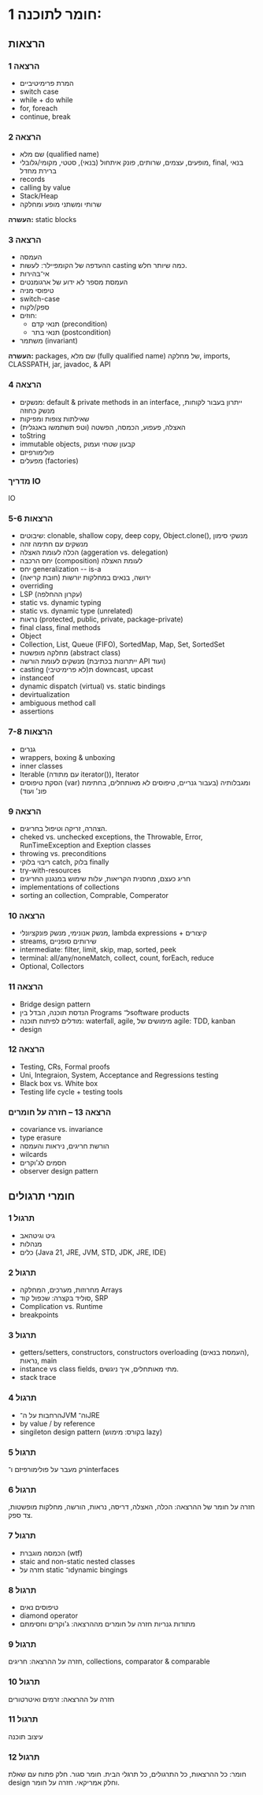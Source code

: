 # חומר לתוכנה 1:
## הרצאות
### הרצאה 1
- המרת פרימיטיביים
- switch case
- while + do while
- for, foreach
- continue, break
### הרצאה 2
- שם מלא (qualified name)
- מופעים, עצמים, שרותים, פונק איתחול (בנאי), סטטי, מקומי/גלובלי, final, בנאי ברירת מחדל
- records
- calling by value
- Stack/Heap
- שרותי ומשתני מופע ומחלקה

**העשרה:** static blocks

### הרצאה 3
- העמסה
- ההעדפה של הקומפיילר: לעשות casting כמה שיותר חלש.
- אי־בהירות
- העמסת מספר לא ידוע של ארגומנטים
- טיפוסי מניה
- switch-case
- ספק/לקוח
- חוזים:
  * תנאי קדם (precondition)
  * תנאי בתר (postcondition)
- משתמר (invariant)

**העשרה:** packages, שם מלא (fully qualified name) של מחלקה, imports, CLASSPATH, jar, javadoc, & API

### הרצאה 4
- מנשקים: default & private methods in an interface, ייתרון בעבור לקוחות, מנשק כחוזה
- שאילתות צופות ומפיקות
- האצלה, פעפוע, הכמסה, הפשטה (וטפ תשתמשו באנגלית)
- toString
- immutable objects, קבעון שטחי ועמוק
- פולימורפיזם
- מפעלים (factories)

### מדריך IO
IO

### הרצאות 5-6
- שיבוטים: clonable, shallow copy, deep copy, Object.clone(), מנשקי סימון
- מנשקים עם חתימה זהה
- הכלה לעומת האצלה (aggeration vs. delegation)
- יחס הרכבה (composition) לעומת האצלה
- יחס generalization -- is-a
- ירושה, בנאים במחלקות יורשות (חובת קריאה)
- overriding
- LSP (עקרון ההחלפה)
- static vs. dynamic typing
- static vs. dynamic type (unrelated)
- נראות (protected, public, private, package-private)
- final class, final methods
- Object
- Collection, List, Queue (FIFO), SortedMap, Map, Set, SortedSet
- מחלקה מופשטת (abstract class)
- מנשקים לעומת הורשה (ייתרונות בכתיבת API ועוד)
- casting (לא פרימיטיבי)ת downcast, upcast
- instanceof
- dynamic dispatch (virtual) vs. static bindings
- devirtualization
- ambiguous method call
- assertions

### הרצאות 7-8
- גנרים
- wrappers, boxing & unboxing
- inner classes
- Iterable (עם מתודה iterator()), Iterator
- הסקת טיפוסים (var) ומגבלותיה (בעבור גנריים, טיפוסים לא מאותחלים, בחתימת פונ' ועוד)

### הרצאה 9
- הצהרה, זריקה וטיפול בחריגים.
- cheked vs. unchecked exceptions, the Throwable, Error, RunTimeException and Exeption classes
- throwing vs. preconditions
- ריבוי בלוקי catch, בלוק finally
- try-with-resources
- חריג כעצם, מחסנית הקריאות, עלות שימוש במנגנון החריגים
- implementations of collections
- sorting an collection, Comprable, Comperator

### הרצאה 10
- מנשק אנונימי, מנשק פונקציונלי, lambda expressions + קיצורים
- streams, שירותים סופניים
- intermediate: filter, limit, skip, map, sorted, peek
- terminal: all/any/noneMatch, collect, count, forEach, reduce
- Optional, Collectors

### הרצאה 11
- Bridge design pattern
- הנדסת תוכנה, הבדל בין Programs ל־software products
- מודלים לפיתוח תוכנה: waterfall, agile, מימושים של agile: TDD, kanban
- design

### הרצאה 12
- Testing, CRs, Formal proofs
- Uni, Integraion, System, Acceptance and Regressions testing
- Black box vs. White box
- Testing life cycle + testing tools

### הרצאה 13 – חזרה על חומרים
- covariance vs. invariance
- type erasure
- הורשת חריגים, ניראות והעמסה
- wilcards
- חסמים לג'וקרים
- observer design pattern

## חומרי תרגולים
### תרגול 1
- גיט וגיטהאב
- מנהלות
- כלים (Java 21, JRE, JVM, STD, JDK, JRE, IDE)
### תרגול 2
- מחרוזות, מערכים, המחלקה Arrays
- סוליד בקצרה: שכפול קוד, SRP
- Complication vs. Runtime
- breakpoints
### תרגול 3
- getters/setters, constructors, constructors overloading (העמסת בנאים), נראות, main
- instance vs class fields, מתי מאותחלים, איך ניגשים.
- stack trace
### תרגול 4
- הרחבות על ה־JVM וה־JRE
- by value / by reference
- singileton design pattern (בקורס: מימוש lazy)

### תרגול 5
רק מעבר על פולימורפיזם ו־interfaces

### תרגול 6
חזרה על חומר של ההרצאה: הכלה, האצלה, דריסה, נראות, הורשה, מחלקות מופשטות, צד ספק.

### תרגול 7
- הכמסה מוגברת (wtf)
- staic and non-static nested classes
- חזרה על static ו־dynamic bingings

### תרגול 8
- טיפוסים נאים
- diamond operator
- מתודות גנריות
חזרה על חומרים מההרצאה: ג'וקרים וחסימתם

### תרגול 9
חזרה על ההרצאה: חריגים, collections, comparator & comparable

### תרגול 10
חזרה על ההרצאה: זרמים ואיטרטורים

### תרגול 11
עיצוב תוכנה

### תרגול 12
חומר: כל ההרצאות, כל התרגולים, כל תרגלי הבית. חומר סגור. חלק פתוח עם שאלת design וחלק אמריקאי.
חזרה על חומר.
